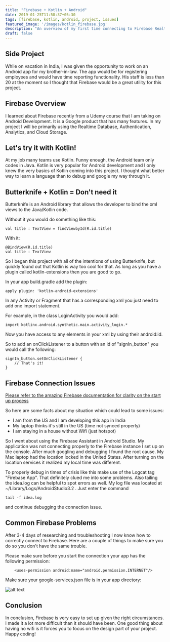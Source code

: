 ```yaml
---
title: "Firebase + Kotlin + Android"
date: 2019-01-25T11:58:37+05:30
tags: [firebase, kotlin, android, project, issues]
featured_image: '/images/kotlin_firebase.jpg'
description: "An overview of my first time connecting to Firebase Realtime Database"
draft: false
---
```


## Side Project 

While on vacation in India, I was given the opportunity to work on an Android app for my brother-in-law. The app would be for registering employees and would have time reporting functionality. His staff is less than 20 at the moment so I thought that Firebase would be a great utility for this project. 

## Firebase Overview

I learned about Firebase recently from a Udemy course that I am taking on Android Development. It is a Google product that has many features. In my project I will be primarily using the Realtime Database, Authentication, Analytics, and Cloud Storage.

## Let's try it with Kotlin!

At my job many teams use Kotlin. Funny enough, the Android team only codes in Java. Kotlin is very popular for Android development and I only knew the very basics of Kotlin coming into this project. I thought what better way to learn a language than to debug and google my way through it. 

## Butterknife + Kotlin = Don't need it

Butterknife is an Android library that allows the developer to bind the xml views to the Java/Kotlin code.

Without it you would do something like this:
```
val title : TextView = findViewbyId(R.id.title)
```
With it:
```
@BindView(R.id.title)
val title : TextView
```

So I began this project with all of the intentions of using Butterknife, but quickly found out that Kotlin is way too cool for that. As long as you have a plugin called kotlin-extensions then you are good to go.

In your app build.gradle add the plugin:
```
apply plugin: 'kotlin-android-extensions'
```

In any Activity or Fragment that has a corresponding xml you just need to add one import statement.

For example, in the class LoginActivity you would add:
```
import kotlinx.android.synthetic.main.activity_login.*
```

Now you have access to any elements in your xml by using their android:id.

So to add an onClickListener to a button with an id of "signIn_button" you would call the following:
```
signIn_button.setOnClickListener {
    // That's it!
}
```

## Firebase Connection Issues

[Please refer to the amazing Firebase documentation for clarity on the start up process](https://firebase.google.com/docs/android/setup)

So here are some facts about my situation which could lead to some issues:

* I am from the US and I am developing this app in India
* My laptop thinks it's still in the US (time not synced properly)
* I am staying in a house without Wifi (just hotspot)

So I went about using the Firebase Assistant in Android Studio. My application was not connecting properly to the Firebase instance I set up on the console. After much googling and debugging I found the root cause. My Mac laptop had the location locked in the United States. After turning on the location services it realized my local time was different. 

To properly debug in times of crisis like this make use of the Logcat tag "Firebase App". That definitely clued me into some problems. Also tailing the idea.log can be helpful to spot errors as well. My log file was located at ~/Library/Logs/AndroidStudio3.2 . Just enter the command
```
tail -f idea.log
```
and continue debugging the connection issue.

## Common Firebase Problems

After 3-4 days of researching and troubleshooting I now know how to correctly connect to Firebase. Here are a couple of things to make sure you do so you don't have the same trouble.

Please make sure before you start the connection your app has the following permission:
```
    <uses-permission android:name="android.permission.INTERNET"/>
```

Make sure your google-services.json file is in your app directory: 

![alt text](/images/google-services.jpg)

## Conclusion

In conclusion, Firebase is very easy to set up given the right circumstances. I made it a lot more difficult than it should have been. One good thing about having no wifi is it forces you to focus on the design part of your project. Happy coding!


